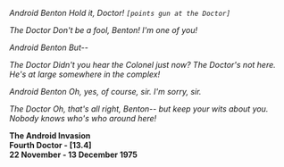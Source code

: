 _Android Benton_ _Hold it, Doctor! `[points gun at the Doctor]`_

_The Doctor_ _Don't be a fool, Benton! I'm one of you!_

_Android Benton_ _But--_

_The Doctor_ _Didn't you hear the Colonel just now? The Doctor's not here. He's at large somewhere in the complex!_

_Android Benton_ _Oh, yes, of course, sir. I'm sorry, sir._

_The Doctor_ _Oh, that's all right, Benton-- but keep your wits about you. Nobody knows who's who around here!_

**The Android Invasion  
Fourth Doctor - [13.4]  
22 November - 13 December 1975**